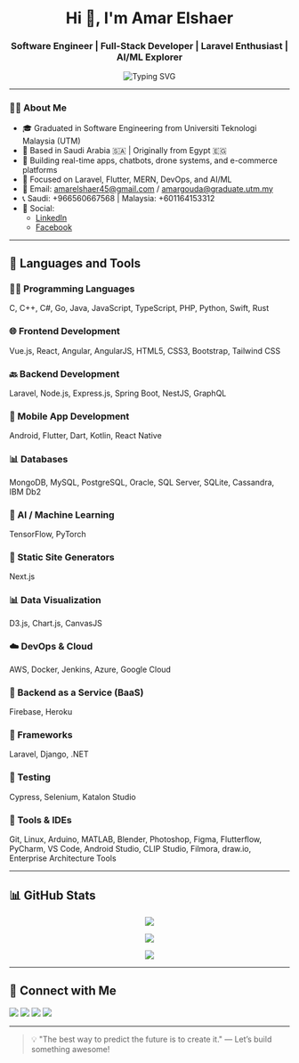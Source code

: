 <h1 align="center">Hi 👋, I'm Amar Elshaer</h1>
<h3 align="center">Software Engineer | Full-Stack Developer | Laravel Enthusiast | AI/ML Explorer</h3>

<p align="center">
  <img src="https://readme-typing-svg.demolab.com?font=Fira+Code&weight=500&size=22&pause=1000&color=F97316&center=true&vCenter=true&width=600&lines=Passionate+Full-Stack+Developer;Laravel+%7C+Flutter+%7C+AI+%7C+DevOps+%7C+Cloud;Always+learning%2C+always+building!" alt="Typing SVG" />
</p>

---

### 👨‍💻 About Me

- 🎓 Graduated in Software Engineering from Universiti Teknologi Malaysia (UTM)
- 🏢 Based in Saudi Arabia 🇸🇦 | Originally from Egypt 🇪🇬
- 🚀 Building real-time apps, chatbots, drone systems, and e-commerce platforms
- 🌟 Focused on Laravel, Flutter, MERN, DevOps, and AI/ML
- 📧 Email: amarelshaer45@gmail.com / amargouda@graduate.utm.my
- 📞 Saudi: +966560667568 | Malaysia: +601164153312
- 📲 Social:
  - <a href="https://www.linkedin.com/in/amarhassanelshaer/">LinkedIn</a>
  - <a href="https://www.facebook.com/amar.elshaer.980313/">Facebook</a>

---

## 🔧 Languages and Tools

### 👨‍💻 Programming Languages
C, C++, C#, Go, Java, JavaScript, TypeScript, PHP, Python, Swift, Rust

### 🌐 Frontend Development
Vue.js, React, Angular, AngularJS, HTML5, CSS3, Bootstrap, Tailwind CSS

### 🔙 Backend Development
Laravel, Node.js, Express.js, Spring Boot, NestJS, GraphQL

### 📱 Mobile App Development
Android, Flutter, Dart, Kotlin, React Native

### 📊 Databases
MongoDB, MySQL, PostgreSQL, Oracle, SQL Server, SQLite, Cassandra, IBM Db2

### 🧐 AI / Machine Learning
TensorFlow, PyTorch

### 🔧 Static Site Generators
Next.js

### 📊 Data Visualization
D3.js, Chart.js, CanvasJS

### ☁️ DevOps & Cloud
AWS, Docker, Jenkins, Azure, Google Cloud

### 🚧 Backend as a Service (BaaS)
Firebase, Heroku

### 📜 Frameworks
Laravel, Django, .NET

### 🔢 Testing
Cypress, Selenium, Katalon Studio

### 📄 Tools & IDEs
Git, Linux, Arduino, MATLAB, Blender, Photoshop, Figma, Flutterflow, PyCharm, VS Code, Android Studio, CLIP Studio, Filmora, draw.io, Enterprise Architecture Tools

---

## 📊 GitHub Stats

<p align="center">
  <img src="https://github-readme-stats.vercel.app/api?username=FireAmun&show_icons=true&theme=tokyonight" />
</p>

<p align="center">
  <img src="https://github-readme-streak-stats.herokuapp.com/?user=FireAmun&theme=tokyonight" />
</p>

<p align="center">
  <img src="https://github-readme-stats.vercel.app/api/top-langs/?username=FireAmun&layout=compact&theme=tokyonight" />
</p>

---

## 📢 Connect with Me

<p align="left">
  <a href="mailto:amarelshaer45@gmail.com"><img src="https://img.shields.io/badge/Gmail-D14836?style=flat&logo=gmail&logoColor=white" /></a>
  <a href="https://linkedin.com/in/amarhassanelshaer" target="_blank"><img src="https://img.shields.io/badge/LinkedIn-0A66C2?style=flat&logo=linkedin&logoColor=white" /></a>
  <a href="https://github.com/FireAmun"><img src="https://img.shields.io/badge/GitHub-181717?style=flat&logo=github&logoColor=white" /></a>
  <a href="https://www.facebook.com/amar.elshaer.980313/"><img src="https://img.shields.io/badge/Facebook-1877F2?style=flat&logo=facebook&logoColor=white" /></a>
</p>

---

> 💡 "The best way to predict the future is to create it." — Let’s build something awesome!
